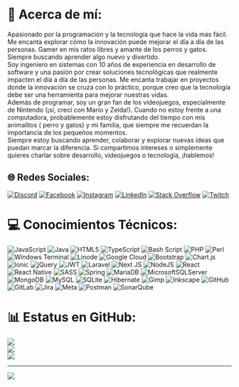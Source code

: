 # 💫 Acerca de mí:
Apasionado por la programación y la tecnología que hace la vida más fácil. Me encanta explorar cómo la innovación puede mejorar el día a día de las personas. Gamer en mis ratos libres y amante de los perros y gatos. Siempre buscando aprender algo nuevo y divertido.<br>Soy ingeniero en sistemas con 10 años de experiencia en desarrollo de software y una pasión por crear soluciones tecnológicas que realmente impacten el día a día de las personas. Me encanta trabajar en proyectos donde la innovación se cruza con lo práctico, porque creo que la tecnología debe ser una herramienta para mejorar nuestras vidas.<br>Además de programar, soy un gran fan de los videojuegos, especialmente de Nintendo (¡sí, crecí con Mario y Zelda!). Cuando no estoy frente a una computadora, probablemente estoy disfrutando del tiempo con mis animalitos ( perro y gatos) y mi familia, que siempre me recuerdan la importancia de los pequeños momentos.<br>Siempre estoy buscando aprender, colaborar y explorar nuevas ideas que puedan marcar la diferencia. Si compartimos intereses o simplemente quieres charlar sobre desarrollo, videojuegos o tecnología, ¡hablemos!


## 🌐 Redes Sociales:
[![Discord](https://img.shields.io/badge/Discord-%237289DA.svg?logo=discord&logoColor=white)](https://discord.gg/alets9628) [![Facebook](https://img.shields.io/badge/Facebook-%231877F2.svg?logo=Facebook&logoColor=white)](https://facebook.com/AletsDiazA) [![Instagram](https://img.shields.io/badge/Instagram-%23E4405F.svg?logo=Instagram&logoColor=white)](https://instagram.com/alekirito ) [![LinkedIn](https://img.shields.io/badge/LinkedIn-%230077B5.svg?logo=linkedin&logoColor=white)](https://linkedin.com/in/alejandro-diaz-aviles-8583abbb) [![Stack Overflow](https://img.shields.io/badge/-Stackoverflow-FE7A16?logo=stack-overflow&logoColor=white)](https://stackoverflow.com/users/26496134) [![Twitch](https://img.shields.io/badge/Twitch-%239146FF.svg?logo=Twitch&logoColor=white)](https://twitch.tv/aletssan) 

# 💻 Conocimientos Técnicos:
![JavaScript](https://img.shields.io/badge/javascript-%23323330.svg?style=for-the-badge&logo=javascript&logoColor=%23F7DF1E) ![Java](https://img.shields.io/badge/java-%23ED8B00.svg?style=for-the-badge&logo=openjdk&logoColor=white) ![HTML5](https://img.shields.io/badge/html5-%23E34F26.svg?style=for-the-badge&logo=html5&logoColor=white) ![TypeScript](https://img.shields.io/badge/typescript-%23007ACC.svg?style=for-the-badge&logo=typescript&logoColor=white) ![Bash Script](https://img.shields.io/badge/bash_script-%23121011.svg?style=for-the-badge&logo=gnu-bash&logoColor=white) ![PHP](https://img.shields.io/badge/php-%23777BB4.svg?style=for-the-badge&logo=php&logoColor=white) ![Perl](https://img.shields.io/badge/perl-%2339457E.svg?style=for-the-badge&logo=perl&logoColor=white) ![Windows Terminal](https://img.shields.io/badge/Windows%20Terminal-%234D4D4D.svg?style=for-the-badge&logo=windows-terminal&logoColor=white) ![Linode](https://img.shields.io/badge/linode-00A95C?style=for-the-badge&logo=linode&logoColor=white) ![Google Cloud](https://img.shields.io/badge/GoogleCloud-%234285F4.svg?style=for-the-badge&logo=google-cloud&logoColor=white) ![Bootstrap](https://img.shields.io/badge/bootstrap-%238511FA.svg?style=for-the-badge&logo=bootstrap&logoColor=white) ![Chart.js](https://img.shields.io/badge/chart.js-F5788D.svg?style=for-the-badge&logo=chart.js&logoColor=white) ![Ionic](https://img.shields.io/badge/Ionic-%233880FF.svg?style=for-the-badge&logo=Ionic&logoColor=white) ![jQuery](https://img.shields.io/badge/jquery-%230769AD.svg?style=for-the-badge&logo=jquery&logoColor=white) ![JWT](https://img.shields.io/badge/JWT-black?style=for-the-badge&logo=JSON%20web%20tokens) ![Laravel](https://img.shields.io/badge/laravel-%23FF2D20.svg?style=for-the-badge&logo=laravel&logoColor=white) ![Next JS](https://img.shields.io/badge/Next-black?style=for-the-badge&logo=next.js&logoColor=white) ![NodeJS](https://img.shields.io/badge/node.js-6DA55F?style=for-the-badge&logo=node.js&logoColor=white) ![React](https://img.shields.io/badge/react-%2320232a.svg?style=for-the-badge&logo=react&logoColor=%2361DAFB) ![React Native](https://img.shields.io/badge/react_native-%2320232a.svg?style=for-the-badge&logo=react&logoColor=%2361DAFB) ![SASS](https://img.shields.io/badge/SASS-hotpink.svg?style=for-the-badge&logo=SASS&logoColor=white) ![Spring](https://img.shields.io/badge/spring-%236DB33F.svg?style=for-the-badge&logo=spring&logoColor=white) ![MariaDB](https://img.shields.io/badge/MariaDB-003545?style=for-the-badge&logo=mariadb&logoColor=white) ![MicrosoftSQLServer](https://img.shields.io/badge/Microsoft%20SQL%20Server-CC2927?style=for-the-badge&logo=microsoft%20sql%20server&logoColor=white) ![MongoDB](https://img.shields.io/badge/MongoDB-%234ea94b.svg?style=for-the-badge&logo=mongodb&logoColor=white) ![MySQL](https://img.shields.io/badge/mysql-4479A1.svg?style=for-the-badge&logo=mysql&logoColor=white) ![SQLite](https://img.shields.io/badge/sqlite-%2307405e.svg?style=for-the-badge&logo=sqlite&logoColor=white) ![Hibernate](https://img.shields.io/badge/Hibernate-59666C?style=for-the-badge&logo=Hibernate&logoColor=white) ![Gimp](https://img.shields.io/badge/Gimp-657D8B?style=for-the-badge&logo=gimp&logoColor=FFFFFF) ![Inkscape](https://img.shields.io/badge/Inkscape-e0e0e0?style=for-the-badge&logo=inkscape&logoColor=080A13) ![GitHub](https://img.shields.io/badge/github-%23121011.svg?style=for-the-badge&logo=github&logoColor=white) ![GitLab](https://img.shields.io/badge/gitlab-%23181717.svg?style=for-the-badge&logo=gitlab&logoColor=white) ![Jira](https://img.shields.io/badge/jira-%230A0FFF.svg?style=for-the-badge&logo=jira&logoColor=white) ![Meta](https://img.shields.io/badge/Meta-%230467DF.svg?style=for-the-badge&logo=Meta&logoColor=white) ![Postman](https://img.shields.io/badge/Postman-FF6C37?style=for-the-badge&logo=postman&logoColor=white) ![SonarQube](https://img.shields.io/badge/SonarQube-black?style=for-the-badge&logo=sonarqube&logoColor=4E9BCD)
# 📊 Estatus en GitHub:
![](https://github-readme-stats.vercel.app/api?username=alets25&theme=dracula&hide_border=false&include_all_commits=false&count_private=false)<br/>
![](https://github-readme-streak-stats.herokuapp.com/?user=alets25&theme=dracula&hide_border=false)<br/>
![](https://github-readme-stats.vercel.app/api/top-langs/?username=alets25&theme=dracula&hide_border=false&include_all_commits=false&count_private=false&layout=compact)

---
[![](https://visitcount.itsvg.in/api?id=alets25&icon=0&color=0)](https://visitcount.itsvg.in)

<!-- Proudly created with GPRM ( https://gprm.itsvg.in ) -->
